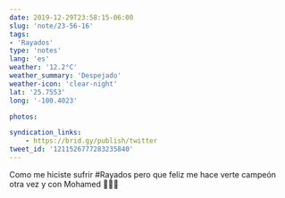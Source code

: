 ```yaml
---
date: 2019-12-29T23:58:15-06:00
slug: 'note/23-56-16'
tags:
- 'Rayados'
type: 'notes'
lang: 'es'
weather: '12.2°C'
weather_summary: 'Despejado'
weather-icon: 'clear-night'
lat: '25.7553'
long: '-100.4023'

photos:

syndication_links:
    - https://brid.gy/publish/twitter
tweet_id: '1211526777283235840'
---
```

Como me hiciste sufrir  #Rayados pero que feliz me hace verte campeón otra vez y con Mohamed 🙌🏼😭